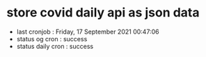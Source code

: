 # store covid daily api as json data

- last cronjob : Friday, 17 September 2021 00:47:06
- status og cron : success
- status daily cron : success
      
      